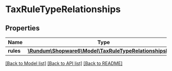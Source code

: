 # TaxRuleTypeRelationships

## Properties
Name | Type | Description | Notes
------------ | ------------- | ------------- | -------------
**rules** | [**\Rundum\Shopware6\Model\TaxRuleTypeRelationshipsRules**](TaxRuleTypeRelationshipsRules.md) |  | [optional] 

[[Back to Model list]](../../README.md#documentation-for-models) [[Back to API list]](../../README.md#documentation-for-api-endpoints) [[Back to README]](../../README.md)

